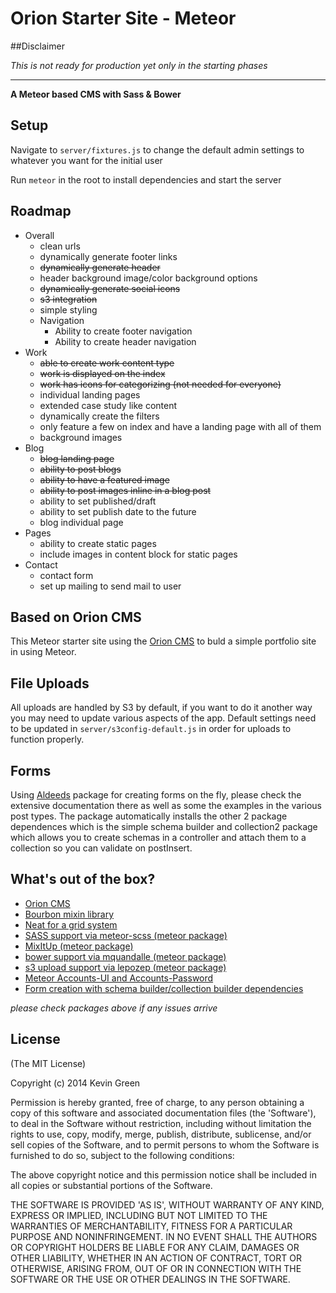Orion Starter Site - Meteor
=================


##Disclaimer

*This is not ready for production yet only in the starting phases*

---

**A Meteor based CMS with Sass & Bower**

## Setup

Navigate to `server/fixtures.js` to change the default admin settings to whatever you want for the initial user

Run `meteor` in the root to install dependencies and start the server

## Roadmap

* Overall
  * clean urls
  * dynamically generate footer links
  * ~~dynamically generate header~~
  * header background image/color background options
  * ~~dynamically generate social icons~~
  * ~~s3 integration~~
  * simple styling
  * Navigation
    * Ability to create footer navigation
    * Ability to create header navigation
* Work
  * ~~able to create work content type~~
  * ~~work is displayed on the index~~
  * ~~work has icons for categorizing (not needed for everyone)~~
  * individual landing pages
  * extended case study like content
  * dynamically create the filters
  * only feature a few on index and have a landing page with all of them
  * background images
* Blog
  * ~~blog landing page~~
  * ~~ability to post blogs~~
  * ~~ability to have a featured image~~
  * ~~ability to post images inline in a blog post~~
  * ability to set published/draft
  * ability to set publish date to the future
  * blog individual page
* Pages
  * ability to create static pages
  * include images in content block for static pages
* Contact
  * contact form
  * set up mailing to send mail to user

## Based on Orion CMS

This Meteor starter site using the [Orion CMS](https://github.com/orionjs/core) to buld a simple portfolio site in using Meteor.

## File Uploads

All uploads are handled by S3 by default, if you want to do it another way you may need to update various aspects of the app. Default settings need to be updated in `server/s3config-default.js` in order for uploads to function properly.

## Forms

Using [Aldeeds](https://github.com/aldeed/meteor-autoform) package for creating forms on the fly, please check the extensive documentation there as well as some the examples in the various post types. The package automatically installs the other 2 package dependences which is the simple schema builder and collection2 package which allows you to create schemas in a controller and attach them to a collection so you can validate on postInsert.

## What's out of the box?

* [Orion CMS](https://github.com/orionjs/core)
* [Bourbon mixin library](http://bourbon.io/)
* [Neat for a grid system](http://neat.bourbon.io/)
* [SASS support via meteor-scss (meteor package)](https://github.com/fourseven/meteor-scss)
* [MixItUp (meteor package)](https://github.com/iamkevingreen/mixitup)
* [bower support via mquandalle (meteor package)](https://github.com/mquandalle/meteor-bower)
* [s3 upload support via lepozep (meteor package)](https://github.com/Lepozepo/S3/)
* [Meteor Accounts-UI and Accounts-Password](https://docs.meteor.com/#/basic/accounts)
* [Form creation with schema builder/collection builder dependencies](https://github.com/aldeed/meteor-autoform)

*please check packages above if any issues arrive*


## License

(The MIT License)

Copyright (c) 2014 Kevin Green

Permission is hereby granted, free of charge, to any person obtaining a copy of this software and associated documentation files (the 'Software'), to deal in the Software without restriction, including without limitation the rights to use, copy, modify, merge, publish, distribute, sublicense, and/or sell copies of the Software, and to permit persons to whom the Software is furnished to do so, subject to the following conditions:

The above copyright notice and this permission notice shall be included in all copies or substantial portions of the Software.

THE SOFTWARE IS PROVIDED 'AS IS', WITHOUT WARRANTY OF ANY KIND, EXPRESS OR IMPLIED, INCLUDING BUT NOT LIMITED TO THE WARRANTIES OF MERCHANTABILITY, FITNESS FOR A PARTICULAR PURPOSE AND NONINFRINGEMENT. IN NO EVENT SHALL THE AUTHORS OR COPYRIGHT HOLDERS BE LIABLE FOR ANY CLAIM, DAMAGES OR OTHER LIABILITY, WHETHER IN AN ACTION OF CONTRACT, TORT OR OTHERWISE, ARISING FROM, OUT OF OR IN CONNECTION WITH THE SOFTWARE OR THE USE OR OTHER DEALINGS IN THE SOFTWARE.
